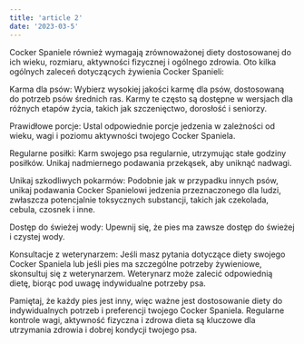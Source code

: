 ```yaml
---
title: 'article 2'
date: '2023-03-5'
---
```


Cocker Spaniele również wymagają zrównoważonej diety dostosowanej do ich wieku, rozmiaru, aktywności fizycznej i ogólnego zdrowia. Oto kilka ogólnych zaleceń dotyczących żywienia Cocker Spanieli:

Karma dla psów: Wybierz wysokiej jakości karmę dla psów, dostosowaną do potrzeb psów średnich ras. Karmy te często są dostępne w wersjach dla różnych etapów życia, takich jak szczenięctwo, dorosłość i seniorzy.

Prawidłowe porcje: Ustal odpowiednie porcje jedzenia w zależności od wieku, wagi i poziomu aktywności twojego Cocker Spaniela.

Regularne posiłki: Karm swojego psa regularnie, utrzymując stałe godziny posiłków. Unikaj nadmiernego podawania przekąsek, aby uniknąć nadwagi.

Unikaj szkodliwych pokarmów: Podobnie jak w przypadku innych psów, unikaj podawania Cocker Spanielowi jedzenia przeznaczonego dla ludzi, zwłaszcza potencjalnie toksycznych substancji, takich jak czekolada, cebula, czosnek i inne.

Dostęp do świeżej wody: Upewnij się, że pies ma zawsze dostęp do świeżej i czystej wody.

Konsultacje z weterynarzem: Jeśli masz pytania dotyczące diety swojego Cocker Spaniela lub jeśli pies ma szczególne potrzeby żywieniowe, skonsultuj się z weterynarzem. Weterynarz może zalecić odpowiednią dietę, biorąc pod uwagę indywidualne potrzeby psa.

Pamiętaj, że każdy pies jest inny, więc ważne jest dostosowanie diety do indywidualnych potrzeb i preferencji twojego Cocker Spaniela. Regularne kontrole wagi, aktywność fizyczna i zdrowa dieta są kluczowe dla utrzymania zdrowia i dobrej kondycji twojego psa.
